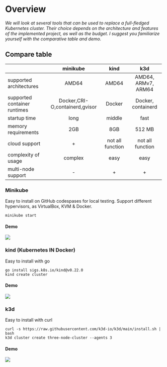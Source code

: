 # Overview
*We will look at several tools that can be used to replace a full-fledged Kubernetes cluster. Their choice depends on the architecture and features of the implemented project, as well as the budget. I suggest you familiarize yourself with the comparative table and demo.*

## Compare table

|       | minikube  | kind  | k3d |
|---    |   :---------: |   :---------: |  :---------: |
| supported architectures	|   AMD64   |   AMD64	|   AMD64, ARMv7, ARM64
| supported container runtimes	| Docker,CRI-O,containerd,gvisor    | Docker    | Docker, containerd
| startup time | long |    middle	|   fast    |
| memory requirements |	2GB |	8GB |   512 MB  |
| cloud support |  + | not all function   | not all function  |
| complexity of usage | complex | easy |    easy    |
| multi-node support |	- | + |  + |

### **Minikube** 
Easy to install on GitHub codespases for local testing.
Support different hypervisors, as VirtualBox, KVM & Docker.

```
minikube start
```
#### Demo
![](.data/demo_minikube.gif)

### **kind (Kubernetes IN Docker)**
Easy to install with go

```
go install sigs.k8s.io/kind@v0.22.0
kind create cluster
```
#### Demo
![](.data/demo_kind.gif)

### **k3d**
Easy to install with curl

```
curl -s https://raw.githubusercontent.com/k3d-io/k3d/main/install.sh | bash
k3d cluster create three-node-cluster --agents 3
```
#### Demo
![](.data/demo_k3d.gif)